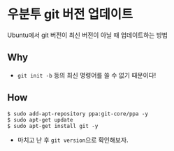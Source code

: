 # 우분투 git 버전 업데이트  

Ubuntu에서 git 버전이 최신 버전이 아닐 때 업데이트하는 방법 

## Why 

- `git init -b` 등의 최신 명령어를 쓸 수 없기 때문이다! 

## How 

```shell
$ sudo add-apt-repository ppa:git-core/ppa -y 
$ sudo apt-get update 
$ sudo apt-get install git -y
```

- 마치고 난 후 `git version`으로 확인해보자. 
